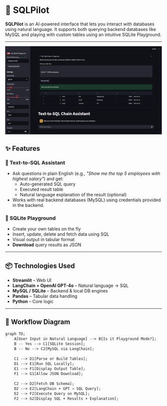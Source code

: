 # 🚀 SQLPilot

**SQLPilot** is an AI-powered interface that lets you interact with databases using natural language. It supports both querying backend databases like MySQL and playing with custom tables using an intuitive SQLite Playground.

---
![Project Structure](assets/dasboard.jpeg)

## ✨ Features

### 🧠 Text-to-SQL Assistant
- Ask questions in plain English (e.g., *"Show me the top 5 employees with highest salary"*) and get:
  - Auto-generated SQL query
  - Executed result table
  - Natural language explanation of the result (optional)
- Works with real backend databases (MySQL) using credentials provided in the backend.

### 🧪 SQLite Playground
- Create your own tables on the fly
- Insert, update, delete and fetch data using SQL
- Visual output in tabular format
- **Download** query results as JSON

---

## 📦 Technologies Used

- **Streamlit** – Web UI
- **LangChain + OpenAI GPT-4o** – Natural language → SQL
- **MySQL / SQLite** – Backend & local DB engines
- **Pandas** – Tabular data handling
- **Python** – Core logic

---

## 🔁 Workflow Diagram

```mermaid
graph TD;
    A[User Input in Natural Language] --> B{Is it Playground Mode?};
    B -- Yes --> C1[SQLite Session];
    B -- No --> C2[MySQL via LangChain];

    C1 --> D1[Parse or Build Tables];
    D1 --> E1[Run SQL Locally];
    E1 --> F1[Display Output Table];
    F1 --> G1[Allow JSON Download];

    C2 --> D2[Fetch DB Schema];
    D2 --> E2[LangChain + GPT → SQL Query];
    E2 --> F2[Execute Query on MySQL];
    F2 --> G2[Display SQL + Results + Explanation];